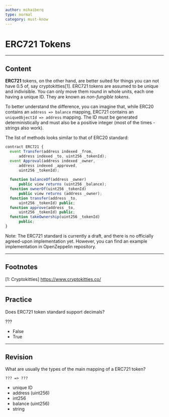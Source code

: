```yaml
---
author: mihaiberq
type: normal
category: must-know
---
```


# ERC721 Tokens


---

## Content

**ERC721** tokens, on the other hand, are better suited for things you can not have 0.5 of, say cryptokitties[1]. ERC721 tokens are assumed to be unique and indivisible. You can only move them round in whole units, each one having a unique ID. They are known as *non-fungible tokens*.

To better understand the difference, you can imagine that, while ERC20 contains an `address => balance` mapping, ERC721 contains an `uniqueObjectId => address` mapping. The ID must be generated deterministically and must also be a positive integer (most of the times - strings also work).

The list of methods looks similar to that of ERC20 standard:

```javascript
contract ERC721 {
  event Transfer(address indexed _from,
	  address indexed _to, uint256 _tokenId);
  event Approval(address indexed _owner,
	  address indexed _approved,
	  uint256 _tokenId);
             	
  function balanceOf(address _owner)
	  public view returns (uint256 _balance);
  function ownerOf(uint256 _tokenId)
	  public view returns (address _owner);
  function transfer(address _to,
	  uint256 _tokenId) public;
  function approve(address _to,
	  uint256 _tokenId) public;
  function takeOwnership(uint256 _tokenId)
	  public;
}
```

Note: The ERC721 standard is currently a draft, and there is no officially agreed-upon implementation yet. However, you can find an example implementation in OpenZeppelin repository.


---

## Footnotes

[1: Cryptokitties]
<https://www.cryptokitties.co/>


---

## Practice

Does ERC721 token standard support decimals?

???

* False
* True


---

## Revision

What are usually the types of the main mapping of a ERC721 token?

    ??? => ???

* unique ID
* address (uint256)
* int256
* balance (uint256)
* string
